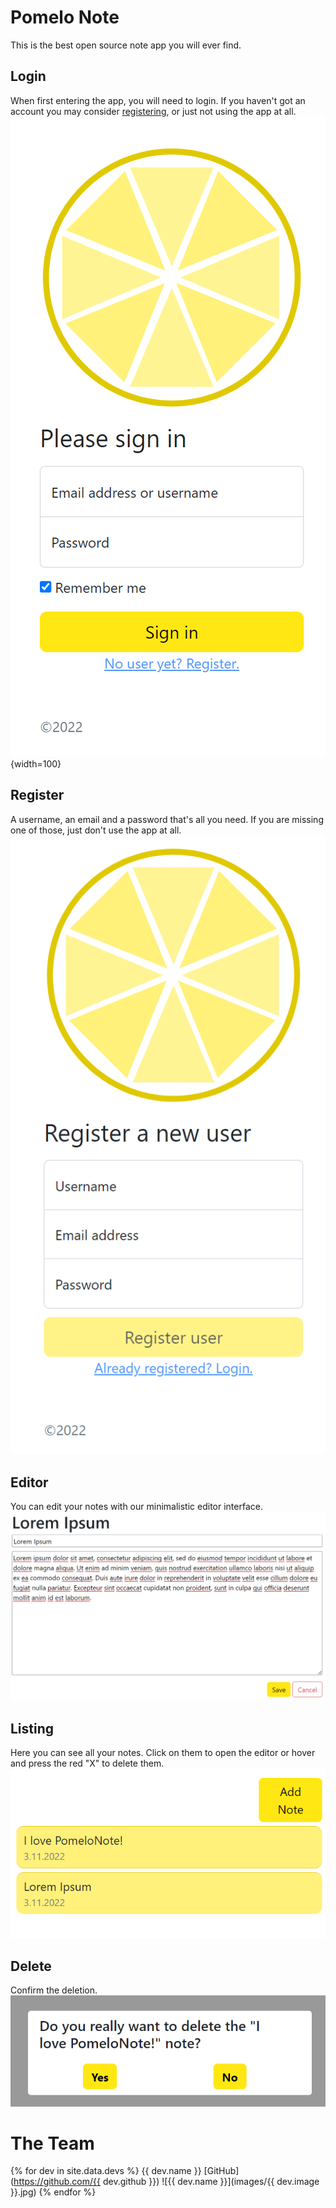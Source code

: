 # Pomelo Note

This is the best open source note app you will ever find.

## Login
When first entering the app, you will need to login. If you haven't got an account you may consider [registering](#register), or just not using the app at all.
![login](images/login.png){width=100}

## Register
A username, an email and a password that's all you need. If you are missing one of those, just don't use the app at all. 
![register](images/register.png)

## Editor
You can edit your notes with our minimalistic editor interface.
![editor](images/editor.png)

## Listing
Here you can see all your notes. Click on them to open the editor or hover and press the red "X" to delete them.
![listing](images/listing.png)

## Delete
Confirm the deletion.
![delete](images/delete.png)

# The Team
{% for dev in site.data.devs %}
  {{ dev.name }}
  [GitHub](https://github.com/{{ dev.github }}) 
  ![{{ dev.name }}](images/{{ dev.image }}.jpg)
{% endfor %}


